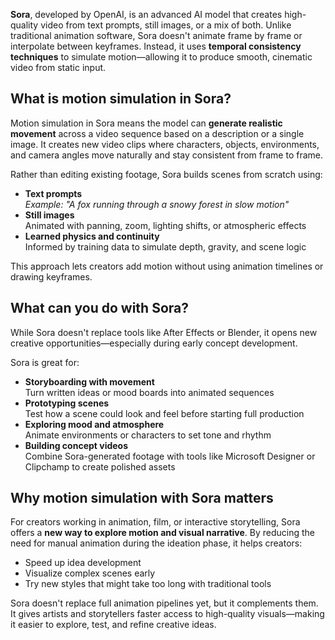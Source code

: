 **Sora**, developed by OpenAI, is an advanced AI model that creates high-quality video from text prompts, still images, or a mix of both. Unlike traditional animation software, Sora doesn't animate frame by frame or interpolate between keyframes. Instead, it uses **temporal consistency techniques** to simulate motion—allowing it to produce smooth, cinematic video from static input.

## What is motion simulation in Sora?

Motion simulation in Sora means the model can **generate realistic movement** across a video sequence based on a description or a single image. It creates new video clips where characters, objects, environments, and camera angles move naturally and stay consistent from frame to frame.

Rather than editing existing footage, Sora builds scenes from scratch using:

- **Text prompts**  
  *Example: "A fox running through a snowy forest in slow motion"*  
- **Still images**  
  Animated with panning, zoom, lighting shifts, or atmospheric effects  
- **Learned physics and continuity**  
  Informed by training data to simulate depth, gravity, and scene logic

This approach lets creators add motion without using animation timelines or drawing keyframes.

## What can you do with Sora?

While Sora doesn't replace tools like After Effects or Blender, it opens new creative opportunities—especially during early concept development.

Sora is great for:

- **Storyboarding with movement**  
  Turn written ideas or mood boards into animated sequences  
- **Prototyping scenes**  
  Test how a scene could look and feel before starting full production  
- **Exploring mood and atmosphere**  
  Animate environments or characters to set tone and rhythm  
- **Building concept videos**  
  Combine Sora-generated footage with tools like Microsoft Designer or Clipchamp to create polished assets

## Why motion simulation with Sora matters

For creators working in animation, film, or interactive storytelling, Sora offers a **new way to explore motion and visual narrative**. By reducing the need for manual animation during the ideation phase, it helps creators:

- Speed up idea development  
- Visualize complex scenes early  
- Try new styles that might take too long with traditional tools  

Sora doesn't replace full animation pipelines yet, but it complements them. It gives artists and storytellers faster access to high-quality visuals—making it easier to explore, test, and refine creative ideas.
